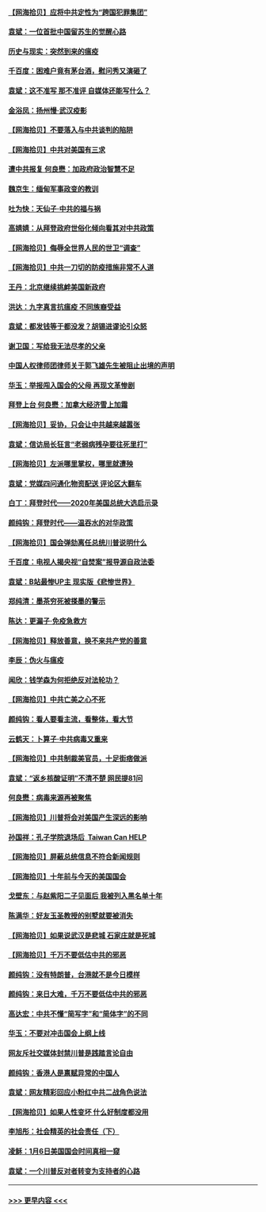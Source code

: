 #### [【网海拾贝】应将中共定性为“跨国犯罪集团”](../pages/nsc993/n12740430.md?t=02091001) 
#### [袁斌：一位首批中国留苏生的觉醒心路](../pages/nsc993/n12740396.md?t=02091001) 
#### [历史与现实：突然到来的瘟疫](../pages/nsc993/n12738507.md?t=02091001) 
#### [千百度：困难户竟有茅台酒，慰问秀又演砸了](../pages/nsc993/n12738362.md?t=02091001) 
#### [袁斌：这不准写 那不准评 自媒体还能写什么？](../pages/nsc993/n12737833.md?t=02091001) 
#### [金浴凤：扬州慢‧武汉疫影](../pages/nsc993/n12737248.md?t=02091001) 
#### [【网海拾贝】不要落入与中共谈判的陷阱](../pages/nsc993/n12735229.md?t=02091001) 
#### [【网海拾贝】中共对美国有三求](../pages/nsc993/n12735197.md?t=02091001) 
#### [遭中共报复 何良懋：加政府政治智慧不足](../pages/nsc993/n12734323.md?t=02091001) 
#### [魏京生：缅甸军事政变的教训](../pages/nsc993/n12732470.md?t=02091001) 
#### [吐为快：天仙子·中共的福与祸](../pages/nsc993/n12732165.md?t=02091001) 
#### [高婧婧：从拜登政府世俗化倾向看其对中共政策](../pages/nsc993/n12730028.md?t=02091001) 
#### [【网海拾贝】侮辱全世界人民的世卫“调查”](../pages/nsc993/n12727884.md?t=02091001) 
#### [【网海拾贝】中共一刀切的防疫措施非常不人道](../pages/nsc993/n12724879.md?t=02091001) 
#### [王丹：北京继续挑衅美国新政府](../pages/nsc993/n12722456.md?t=02091001) 
#### [洪达：九字真言抗瘟疫 不同族裔受益](../pages/nsc993/n12722448.md?t=02091001) 
#### [袁斌：都发钱等于都没发？胡锡进谬论引众怒](../pages/nsc993/n12722393.md?t=02091001) 
#### [谢卫国：写给我无法尽孝的父亲](../pages/nsc993/n12720325.md?t=02091001) 
#### [中国人权律师团律师关于郭飞雄先生被阻止出境的声明](../pages/nsc993/n12720203.md?t=02091001) 
#### [华玉：举报闯入国会的父母 再现文革惨剧](../pages/nsc993/n12719070.md?t=02091001) 
#### [拜登上台 何良懋：加拿大经济雪上加霜](../pages/nsc993/n12718943.md?t=02091001) 
#### [【网海拾贝】妥协，只会让中共越来越嚣张](../pages/nsc993/n12717392.md?t=02091001) 
#### [袁斌：信访局长狂言“老弱病残孕要往死里打”](../pages/nsc993/n12717343.md?t=02091001) 
#### [【网海拾贝】左派哪里掌权，哪里就遭殃](../pages/nsc993/n12715009.md?t=02091001) 
#### [袁斌：党媒四问通化物资配送 评论区大翻车](../pages/nsc993/n12714950.md?t=02091001) 
#### [白丁：拜登时代——2020年美国总统大选启示录](../pages/nsc993/n12714920.md?t=02091001) 
#### [颜纯钩：拜登时代——温吞水的对华政策](../pages/nsc993/n12713245.md?t=02091001) 
#### [【网海拾贝】国会弹劾离任总统川普说明什么](../pages/nsc993/n12712816.md?t=02091001) 
#### [千百度：电视人揭央视“自焚案”报导源自政法委](../pages/nsc993/n12709760.md?t=02091001) 
#### [袁斌：B站最惨UP主 现实版《悲惨世界》](../pages/nsc993/n12709686.md?t=02091001) 
#### [郑纯清：墨茶穷死被搽墨的警示](../pages/nsc993/n12709262.md?t=02091001) 
#### [陈达：更漏子·免疫急救方](../pages/nsc993/n12709244.md?t=02091001) 
#### [【网海拾贝】释放善意，换不来共产党的善意](../pages/nsc993/n12708361.md?t=02091001) 
#### [李辰：伪火与瘟疫](../pages/nsc993/n12707981.md?t=02091001) 
#### [闻欣：钱学森为何拒绝反对法轮功？](../pages/nsc993/n12707407.md?t=02091001) 
#### [【网海拾贝】中共亡美之心不死](../pages/nsc993/n12707621.md?t=02091001) 
#### [颜纯钩：看人要看主流，看整体，看大节](../pages/nsc993/n12707536.md?t=02091001) 
#### [云鹤天：卜算子‧中共病毒又重来](../pages/nsc993/n12707408.md?t=02091001) 
#### [【网海拾贝】中共制裁美官员，十足街痞做派](../pages/nsc993/n12705115.md?t=02091001) 
#### [袁斌：“返乡核酸证明”不清不楚 网民提81问](../pages/nsc993/n12704982.md?t=02091001) 
#### [何良懋：病毒来源再被聚焦](../pages/nsc993/n12704944.md?t=02091001) 
#### [【网海拾贝】川普将会对美国产生深远的影响](../pages/nsc993/n12703045.md?t=02091001) 
#### [孙国祥：孔子学院退场后  Taiwan Can HELP](../pages/nsc993/n12702430.md?t=02091001) 
#### [【网海拾贝】屏蔽总统信息不符合新闻规则](../pages/nsc993/n12699998.md?t=02091001) 
#### [【网海拾贝】十年前与今天的美国国会](../pages/nsc993/n12696993.md?t=02091001) 
#### [戈壁东：与赵紫阳二子见面后 我被列入黑名单十年](../pages/nsc993/n12696215.md?t=02091001) 
#### [陈满华：好友玉圣教授的别墅就要被消失](../pages/nsc993/n12695411.md?t=02091001) 
#### [【网海拾贝】如果说武汉是悲城 石家庄就是死城](../pages/nsc993/n12694589.md?t=02091001) 
#### [【网海拾贝】千万不要低估中共的邪恶](../pages/nsc993/n12692771.md?t=02091001) 
#### [颜纯钩：没有特朗普，台港就不是今日模样](../pages/nsc993/n12692678.md?t=02091001) 
#### [颜纯钩：来日大难，千万不要低估中共的邪恶](../pages/nsc993/n12692080.md?t=02091001) 
#### [高达宏：中共不懂“简写字”和“简体字”的不同](../pages/nsc993/n12692068.md?t=02091001) 
#### [华玉：不要对冲击国会上纲上线](../pages/nsc993/n12689948.md?t=02091001) 
#### [网友斥社交媒体封禁川普是践踏言论自由](../pages/nsc993/n12687482.md?t=02091001) 
#### [颜纯钩：香港人是禀赋异常的中国人](../pages/nsc993/n12685142.md?t=02091001) 
#### [袁斌：网友精彩回应小粉红中共二战角色说法](../pages/nsc993/n12684994.md?t=02091001) 
#### [【网海拾贝】如果人性变坏 什么好制度都没用](../pages/nsc993/n12683000.md?t=02091001) 
#### [李旭彤：社会精英的社会责任（下）](../pages/nsc993/n12680604.md?t=02091001) 
#### [凌稣：1月6日美国国会时间真相一窥](../pages/nsc993/n12682780.md?t=02091001) 
#### [袁斌：一个川普反对者转变为支持者的心路](../pages/nsc993/n12682700.md?t=02091001) 

----
#### [ >>> 更早内容 <<< ](../indexes/nsc993-earlier.md)
